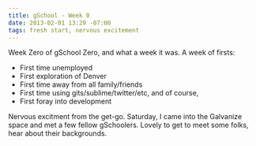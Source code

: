 ```yaml
---
title: gSchool - Week 0
date: 2013-02-01 13:29 -07:00
tags: fresh start, nervous excitement
---
```


Week Zero of gSchool Zero, and what a week it was. A week of firsts:

- First time unemployed
- First exploration of Denver
- First time away from all family/friends
- First time using gits/sublime/twitter/etc, and of course,
- First foray into development

Nervous excitment from the get-go. Saturday, I came into the Galvanize space and met a few fellow gSchoolers. Lovely to get to meet some folks, hear about their backgrounds.